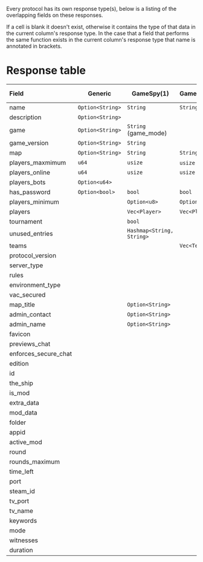 Every protocol has its own response type(s), below is a listing of the overlapping fields on these responses.

If a cell is blank it doesn't exist, otherwise it contains the type of that data in the current column's response type.
In the case that a field that performs the same function exists in the current column's response type that name is annotated in brackets.

# Response table

| Field                | Generic          | GameSpy(1)                | GameSpy(2)    | GameSpy(3)                | Minecraft(Java)       | Minecraft(Bedrock)             | Valve                            | Quake                     | Proprietary: FFOW    | Proprietary: TheShip     |
|:---------------------|------------------|---------------------------|---------------|---------------------------|-----------------------|--------------------------------|----------------------------------|---------------------------|----------------------|--------------------------|
| name                 | `Option<String>` | `String`                  | `String`      | `String`                  |                       | `String`                       | `String`                         | `String`                  | `String`             | `String`                 |
| description          | `Option<String>` |                           |               |                           | `String`              |                                |                                  |                           | `String`             |                          |
| game                 | `Option<String>` | `String` (game_mode)      |               | `String` (game_mode)      |                       | `Option<GameMode>` (game_mode) | `String` (game_mode)             |                           | `String` (game_mode) | `String` (game_mode)     |
| game_version         | `Option<String>` | `String`                  |               | `String`                  | `String`              |                                | `String`                         | `String`                  | `String`             | `String`                 |
| map                  | `Option<String>` | `String`                  | `String`      | `String`                  |                       | `Option<String>`               | `String`                         | `String`                  | `String`             | `String`                 |
| players_maxmimum     | `u64`            | `usize`                   | `usize` w     | `usize`                   | `u32`                 | `u32`                          | `u8`                             | `u8`                      | `u8`                 | `u8`                     |
| players_online       | `u64`            | `usize`                   | `usize`       | `usize`                   | `u32`                 | `u32`                          | `u8`                             | `u8`                      | `u8`                 | `u8`                     |
| players_bots         | `Option<u64>`    |                           |               |                           |                       |                                | `u8`                             |                           |                      | `u8`                     |
| has_password         | `Option<bool>`   | `bool`                    | `bool`        | `bool`                    |                       |                                | `bool`                           |                           | `bool`               | `bool`                   |
| players_minimum      |                  | `Option<u8>`              | `Option<u8>`  | `Option<u8>`              |                       |                                |                                  |                           |                      |                          |
| players              |                  | `Vec<Player>`             | `Vec<Player>` | `Vec<Player>`             | `Option<Vec<Player>>` |                                | `Option<Vec<ServerPlayer>>`      | `Vec<P>`                  |                      | `Vec<TheShipPlayer>`     |
| tournament           |                  | `bool`                    |               | `bool`                    |                       |                                |                                  |                           |                      |                          |
| unused_entries       |                  | `Hashmap<String, String>` |               | `HashMap<String, String>` |                       |                                |                                  | `HashMap<String, String>` |                      |                          |
| teams                |                  |                           | `Vec<Team>`   | `Vec<Team>`               |                       |                                |                                  |                           |                      |                          |
| protocol_version     |                  |                           |               |                           | `i32`                 | `String`                       | `u8`                             |                           | `u8`                 | `u8`                     |
| server_type          |                  |                           |               |                           | `Server`              | `Server`                       | `Server`                         |                           |                      | `Server`                 |
| rules                |                  |                           |               |                           |                       |                                | `Option<HashMap<String,String>>` |                           |                      | `HashMap<String,String>` |
| environment_type     |                  |                           |               |                           |                       |                                | `Environment`                    |                           | `Environment`        |                          |
| vac_secured          |                  |                           |               |                           |                       |                                | `bool`                           |                           | `bool`               | `bool`                   |
| map_title            |                  | `Option<String>`          |               |                           |                       |                                |                                  |                           |                      |                          |
| admin_contact        |                  | `Option<String>`          |               |                           |                       |                                |                                  |                           |                      |                          |
| admin_name           |                  | `Option<String>`          |               |                           |                       |                                |                                  |                           |                      |                          |
| favicon              |                  |                           |               |                           | `Option<String>`      |                                |                                  |                           |                      |                          |
| previews_chat        |                  |                           |               |                           | `Option<bool>`        |                                |                                  |                           |                      |                          |
| enforces_secure_chat |                  |                           |               |                           | `Option<bool>`        |                                |                                  |                           |                      |                          |
| edition              |                  |                           |               |                           |                       | `String`                       |                                  |                           |                      |                          |
| id                   |                  |                           |               |                           |                       | `String`                       |                                  |                           |                      |                          |
| the_ship             |                  |                           |               |                           |                       |                                | `Option<TheShip>`                |                           |                      |                          |
| is_mod               |                  |                           |               |                           |                       |                                | `bool`                           |                           |                      |                          |
| extra_data           |                  |                           |               |                           |                       |                                | `Option<ExtraData>`              |                           |                      |                          |
| mod_data             |                  |                           |               |                           |                       |                                | `Option<ModData>`                |                           |                      |                          |
| folder               |                  |                           |               |                           |                       |                                | `String`                         |                           |                      |                          |
| appid                |                  |                           |               |                           |                       |                                | `u32`                            |                           |                      |                          |
| active_mod           |                  |                           |               |                           |                       |                                |                                  |                           | `String`             |                          |
| round                |                  |                           |               |                           |                       |                                |                                  |                           | `u8`                 |                          |
| rounds_maximum       |                  |                           |               |                           |                       |                                |                                  |                           | `u8`                 |                          |
| time_left            |                  |                           |               |                           |                       |                                |                                  |                           | `u16`                |                          |
| port                 |                  |                           |               |                           |                       |                                |                                  |                           |                      | `Option<u16>`            |
| steam_id             |                  |                           |               |                           |                       |                                |                                  |                           |                      | `Option<u64>`            |
| tv_port              |                  |                           |               |                           |                       |                                |                                  |                           |                      | `Option<u16>`            |
| tv_name              |                  |                           |               |                           |                       |                                |                                  |                           |                      | `Option<String>`         |
| keywords             |                  |                           |               |                           |                       |                                |                                  |                           |                      | `Option<string>`         |
| mode                 |                  |                           |               |                           |                       |                                |                                  |                           |                      | `u8`                     |
| witnesses            |                  |                           |               |                           |                       |                                |                                  |                           |                      | `u8`                     |
| duration             |                  |                           |               |                           |                       |                                |                                  |                           |                      | `u8`                     |
